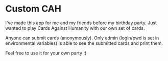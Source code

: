 # Custom CAH

I've made this app for me and my friends before my birthday party. Just wanted to play Cards Against Humanity with our own set of cards.

Anyone can submit cards (anonymously). Only admin (login/pwd is set in environmental variables) is able to see the submitted cards and print them.

Feel free to use it for your own party ;)